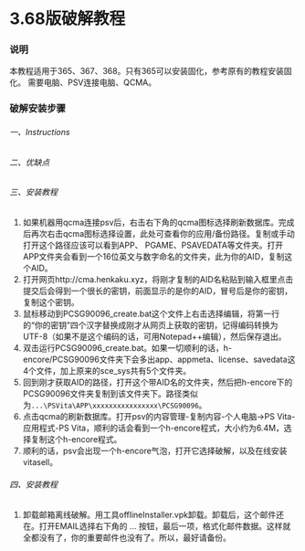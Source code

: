 # 3.68版破解教程  

### 说明  
本教程适用于365、367、368。只有365可以安装固化，参考原有的教程安装固化。
需要电脑、PSV连接电脑、QCMA。  

### 破解安装步骤  
###### 一、Instructions  
###### 二、优缺点
###### 三、安装教程
1. 如果机器用qcma连接psv后，右击右下角的qcma图标选择刷新数据库。完成后再次右击qcma图标选择设置，此处可查看你的应用/备份路径。复制或手动打开这个路径应该可以看到APP、 PGAME、PSAVEDATA等文件夹。打开APP文件夹会看到一个16位英文与数字命名的文件夹，此为你的AID，复制这个AID。
2. 打开网页http://cma.henkaku.xyz，将刚才复制的AID名粘贴到输入框里点击提交后会得到一个很长的密钥，前面显示的是你的AID，冒号后是你的密钥，复制这个密钥。
3. 鼠标移动到PCSG90096_create.bat这个文件上右击选择编辑，将第一行的“你的密钥”四个汉字替换成刚才从网页上获取的密钥，记得编码转换为UTF-8（如果不是这个编码的话，可用Notepad++编辑），然后保存退出。
4. 双击运行PCSG90096_create.bat。如果一切顺利的话，h-encore/PCSG90096文件夹下会多出app、appmeta、license、savedata这4个文件，加上原来的sce_sys共有5个文件夹。
5. 回到刚才获取AID的路径，打开这个带AID名的文件夹，然后把h-encore下的PCSG90096文件夹复制到该文件夹下。路径类似为``...\PSVita\APP\xxxxxxxxxxxxxxxx\PCSG90096``。
6. 点击qcma的刷新数据库。打开psv的内容管理-复制内容-个人电脑->PS Vita-应用程式-PS Vita，顺利的话会看到一个h-encore程式，大小约为6.4M，选择复制这个h-encore程式。
7. 顺利的话，psv会出现一个h-encore气泡，打开它选择破解，以及在线安装vitasell。

###### 四、安装教程
1. 卸载邮箱离线破解。用工具offlineInstaller.vpk卸载。卸载后，这个邮件还在。打开EMAIL选择右下角的 ... 按钮，最后一项，格式化邮件数据。这样就全都没有了，你的重要邮件也没有了。所以，最好请备份。
